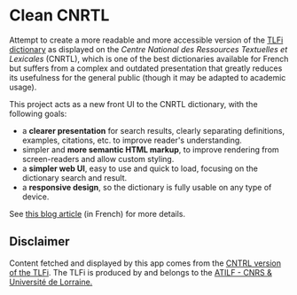 # Clean CNRTL

Attempt to create a more readable and more accessible version of the [TLFi dictionary](https://fr.wikipedia.org/wiki/Tr%C3%A9sor_de_la_langue_fran%C3%A7aise_informatis%C3%A9) as displayed on the _Centre National des Ressources Textuelles et Lexicales_ (CNRTL), which is one of the best dictionaries available for French but suffers from a complex and outdated presentation that greatly reduces its usefulness for the general public (though it may be adapted to academic usage).

This project acts as a new front UI to the CNRTL dictionary, with the following goals:

- a **clearer presentation** for search results, clearly separating definitions, examples, citations, etc. to improve reader's understanding.
- simpler and **more semantic HTML markup**, to improve rendering from screen-readers and allow custom styling.
- a **simpler web UI**, easy to use and quick to load, focusing on the dictionary search and result.
- a **responsive design**, so the dictionary is fully usable on any type of device.

See [this blog article](https://bbecquet.net/articles/2021/03/tlfi-simplifi%C3%A9/) (in French) for more details.

## Disclaimer

Content fetched and displayed by this app comes from the <a href="https://cnrtl.fr/definition/">CNTRL version of the TLFi</a>. The TLFi is produced by and belongs to the <a href="http://atilf.atilf.fr/">ATILF - CNRS & Université de Lorraine.</a>
